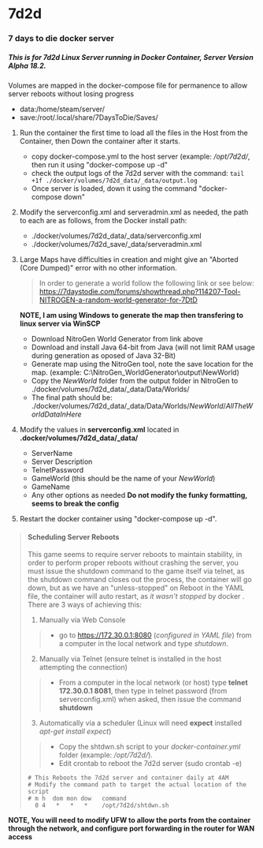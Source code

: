 # 7d2d
### 7 days to die docker server
##### This is for 7d2d Linux Server running in Docker Container, Server Version Alpha 18.2.

Volumes are mapped in the docker-compose file for permanence to allow server reboots without losing progress
- data:/home/steam/server/
- save:/root/.local/share/7DaysToDie/Saves/

1. Run the container the first time to load all the files in the Host from the Container, then Down the container after it starts.
	-  copy docker-compose.yml to the host server (example: */opt/7d2d/*, then run it using "docker-compose up -d"
	- check the output logs of the 7d2d server with the command:
	`tail +1f ./docker/volumes/7d2d_data/_data/output.log`
	- Once server is loaded, down it using the command "docker-compose down"
2. Modify the serverconfig.xml and serveradmin.xml as needed, the path to each are as follows, from the Docker install path:
	- ./docker/volumes/7d2d_data/_data/serverconfig.xml
	- ./docker/volumes/7d2d_save/_data/serveradmin.xml
3. Large Maps have difficulties in creation and might give an "Aborted (Core Dumped)" error with no other information.
	>In order to generate a world follow the following link or see below:
	https://7daystodie.com/forums/showthread.php?114207-Tool-NITROGEN-a-random-world-generator-for-7DtD

	**NOTE, I am using Windows to generate the map then transfering to linux server via WinSCP**

	- Download NitroGen World Generator from link above
	- Download and install Java 64-bit from Java (will not limit RAM usage during generation as oposed of Java 32-Bit)
	- Generate map using the NitroGen tool, note the save location for the map. 
	   (example: C:\NitroGen_WorldGenerator\output\NewWorld)
	- Copy the *NewWorld* folder from the output folder in NitroGen to 
	./docker/volumes/7d2d_data/_data/Data/Worlds/
	- The final path should be:
		./docker/volumes/7d2d_data/_data/Data/Worlds/*NewWorld*/*AllTheWorldDataInHere*

4. Modify the values in **serverconfig.xml**  located in **.docker/volumes/7d2d_data/_data/**
	- ServerName  
	- Server Description
	- TelnetPassword
	- GameWorld (this should be the name of your *NewWorld*)
	- GameName
	- Any other options as needed
	**Do not modify the funky formatting, seems to break the config**
5.  Restart the docker container using "docker-compose up -d".

> #### Scheduling Server Reboots
> This game seems to require server reboots to maintain stability, in order to perform proper reboots without crashing the server, you must issue the shutdown command to the game itself via telnet, as the shutdown command closes out the process, the container will go down, but as we have an "unless-stopped" on Reboot in the YAML file, the container will auto restart, as *it wasn't stopped* by docker . There are 3 ways of achieving this:
>  1. Manually via Web Console
>>    - go to https://172.30.0.1:8080 (*configured in YAML file*) from a computer in the local network and type *shutdown*.
>  2. Manually via Telnet (ensure telnet is installed in the host attempting the connection)
>>    - From a computer in the local network (or host) type **telnet 172.30.0.1 8081**, then type in telnet password (from serverconfig.xml) when asked, then issue the command **shutdown**
>  3. Automatically via a scheduler (Linux will need **expect** installed *apt-get install expect*) 
>>    - Copy the shtdwn.sh script to your *docker-container.yml* folder (example: */opt/7d2d/*).
>>    - Edit crontab to reboot the 7d2d server (sudo crontab -e)
>~~~~
> # This Reboots the 7d2d server and container daily at 4AM
> # Modify the command path to target the actual location of the script
> # m h  dom mon dow   command
>   0 4   *   *   *    /opt/7d2d/shtdwn.sh
>~~~~

**NOTE, You will need to modify UFW to allow the ports from the container through the network, and configure port forwarding in the router for WAN access**


